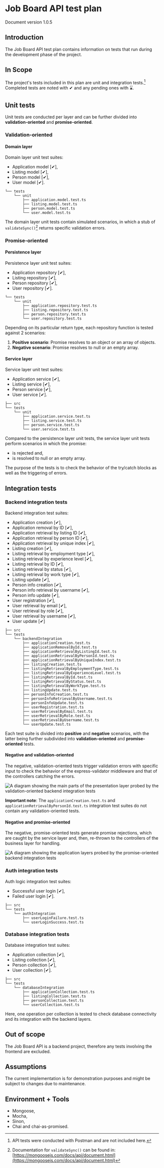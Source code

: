 # Job Board API test plan

Document version 1.0.5

## Introduction

The Job Board API test plan contains information on tests that run during the development phase of the project.

## In Scope

The project's tests included in this plan are unit and integration tests.[^1] Completed tests are noted with ✔ and any pending ones with ⌛.

## Unit tests

Unit tests are conducted per layer and can be further divided into **validation-oriented** and **promise-oriented**.

### Validation-oriented

#### Domain layer

Domain layer unit test suites:

- Application model [✔],
- Listing model [✔],
- Person model [✔],
- User model [✔].

```text
└── tests
    └── unit
        ├── application.model.test.ts
        ├── listing.model.test.ts
        ├── person.model.test.ts
        └── user.model.test.ts
```

The domain layer unit tests contain simulated scenarios, in which a stub of `validateSync()`[^2] returns specific validation errors.

### Promise-oriented

#### Persistence layer

Persistence layer unit test suites:

- Application repository [✔],
- Listing repository [✔],
- Person repository [✔],
- User repository [✔].

```text
└── tests
    └── unit
        ├── application.repository.test.ts
        ├── listing.repository.test.ts
        ├── person.repository.test.ts
        └── user.repository.test.ts
```

Depending on its particular return type, each repository function is tested against 2 scenarios:

1. **Positive scenario**: Promise resolves to an object or an array of objects.
2. **Negative scenario**: Promise resolves to null or an empty array.

#### Service layer

Service layer unit test suites:

- Application service [✔],
- Listing service [✔],
- Person service [✔],
- User service [✔].

```text
├── src
└── tests
    └── unit
        ├── application.service.test.ts
        ├── listing.service.test.ts
        ├── person.service.test.ts
        └── user.service.test.ts
```

Compared to the persistence layer unit tests, the service layer unit tests perform scenarios in which the promise:

- is rejected and,
- is resolved to null or an empty array.

The purpose of the tests is to check the behavior of the try/catch blocks as well as the triggering of errors.

## Integration tests

### Backend integration tests

Backend integration test suites:

- Application creation [✔],
- Application removal by ID [✔],
- Application retrieval by listing ID [✔],
- Application retrieval by person ID [✔],
- Application retrieval by unique index [✔],
- Listing creation [✔],
- Listing retrieval by employment type [✔],
- Listing retrieval by experience level [✔],
- Listing retrieval by ID [✔],
- Listing retrieval by status [✔],
- Listing retrieval by work type [✔],
- Listing update [✔],
- Person info creation [✔],
- Person info retrieval by username [✔],
- Person info update [✔],
- User registration [✔],
- User retrieval by email [✔],
- User retrieval by role [✔],
- User retrieval by username [✔],
- User update [✔]

```text
├── src
└── tests
    └── backendIntegration
        ├── applicationCreation.test.ts
        ├── applicationRemovalById.test.ts
        ├── applicationRetrievalByListingId.test.ts
        ├── applicationRetrievalByPersonId.test.ts
        ├── applicationRetrievalByUniqueIndex.test.ts
        ├── listingCreation.test.ts
        ├── listingRetrievalByEmploymentType.test.ts
        ├── listingRetrievalByExperienceLevel.test.ts
        ├── listingRetrievalById.test.ts
        ├── listingRetrievalByStatus.test.ts
        ├── listingRetrievalByWorkType.test.ts
        ├── listingUpdate.test.ts
        ├── personInfoCreation.test.ts
        ├── personInfoRetrievalByUsername.test.ts
        ├── personInfoUpdate.test.ts
        ├── userRegistration.test.ts
        ├── userRetrievalByEmail.test.ts
        ├── userRetrievalByRole.test.ts
        ├── userRetrievalByUsername.test.ts
        └── userUpdate.test.ts
```

Each test suite is divided into **positive** and **negative** scenarios, with the latter being further subdivided into **validation-oriented** and **promise-oriented** tests.

#### Negative and validation-oriented

The negative, validation-oriented tests trigger validation errors with specific input to check the behavior of the express-validator middleware and that of the controllers catching the errors.

![A diagram showing the main parts of the presentation layer probed by the validation-oriented backend integration tests](img/backend_integration_testing_diagram_1.png)

**Important note**: The `applicationCreation.test.ts` and `applicationRetrievalByPersonId.test.ts` integration test suites do not contain any validation-oriented tests.

#### Negative and promise-oriented

The negative, promise-oriented tests generate promise rejections, which are caught by the service layer and, then, re-thrown to the controllers of the business layer for handling.

![A diagram showing the application layers probed by the promise-oriented backend integration tests](img/backend_integration_testing_diagram_2.png)

### Auth integration tests

Auth logic integration test suites:

- Successful user login [✔],
- Failed user login [✔].

```text
├── src
└── tests
    └── authIntegration
        ├── userLoginFailure.test.ts
        └── userLoginSuccess.test.ts
```

### Database integration tests

Database integration test suites:

- Application collection [✔],
- Listing collection [✔],
- Person collection [✔],
- User collection [✔].

```text
├── src
└── tests
    └── databaseIntegration
        ├── applicationCollection.test.ts
        ├── listingCollection.test.ts
        ├── personCollection.test.ts
        └── userCollection.test.ts
```

Here, one operation per collection is tested to check database connectivity and its integration with the backend layers.

## Out of scope

The Job Board API is a backend project, therefore any tests involving the frontend are excluded.

## Assumptions

The current implementation is for demonstration purposes and might be subject to changes due to maintenance.

## Environment + Tools

- Mongoose,
- Mocha,
- Sinon,
- Chai and chai-as-promised.

[^1]: API tests were conducted with Postman and are not included here.
[^2]: Documentation for `validateSync()` can be found in: [https://mongoosejs.com/docs/api/document.html](https://mongoosejs.com/docs/api/document.html)
